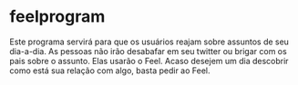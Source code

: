 # feelprogram

Este programa servirá para que os usuários reajam sobre assuntos de seu dia-a-dia.
As pessoas não irão desabafar em seu twitter ou brigar com os pais sobre o assunto. Elas usarão o Feel.
Acaso desejem um dia descobrir como está sua relação com algo, basta pedir ao Feel. 
